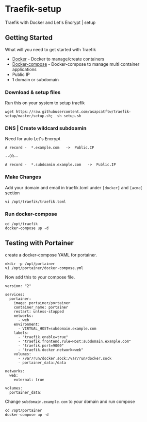 # Traefik-setup
Traefik with Docker and Let's Encrypt | setup


## Getting Started
What will you need to get started with Traefik
* [Docker](https://www.docker.com/) - Docker to manage/create containers 
* [Docker-compose](https://docs.docker.com/compose/) - Docker-compose to manage multi container applications
* Public IP
* 1 domain or subdomain

### Download & setup files
Run this on your system to setup traefik
```
wget https://raw.githubusercontent.com/asapcatftw/traefik-setup/master/setup.sh;  sh setup.sh
```
### DNS | Create wildcard subdoamin
Need for auto Let's Encrypt
```
A record -  *.example.com   ->  Public.IP

--OR-- 

A record -  *.subdoamin.example.com   ->  Public.IP
```

### Make Changes
Add your domain and email in traefik.toml under `[docker]` and `[acme]` section
```
vi /opt/traefik/traefik.toml
```

### Run docker-compose
```
cd /opt/traefik
docker-compose up -d
```


## Testing with Portainer
create a docker-compose YAML for portainer.
```
mkdir -p /opt/portainer
vi /opt/portainer/docker-compose.yml
```

Now add this to your compose file.
```
version: "2"

services:
  portainer:
    image: portainer/portainer
    container_name: portainer
    restart: unless-stopped
    networks:
      - web
    environment:
      - VIRTUAL_HOST=subdomain.example.com
    labels:
      - "traefik.enable=true"
      - "traefik.frontend.rule=Host:subdomain.example.com"
      - "traefik.port=9000"
      - "traefik.docker.network=web"
    volumes:
      - /var/run/docker.sock:/var/run/docker.sock
      - portainer_data:/data

networks:
  web:
    external: true

volumes:
  portainer_data:
```

Change `subdomain.example.com` to your domain and run compose
```
cd /opt/portainer
docker-compose up -d
```
